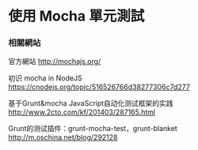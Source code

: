 # 使用 Mocha 單元測試

### 相關網站

官方網站 http://mochajs.org/

 初识 mocha in NodeJS https://cnodejs.org/topic/516526766d38277306c7d277

 基于Grunt&amp;mocha JavaScript自动化测试框架的实践 http://www.2cto.com/kf/201403/287165.html

 Grunt的测试插件：grunt-mocha-test，grunt-blanket http://m.oschina.net/blog/292128
